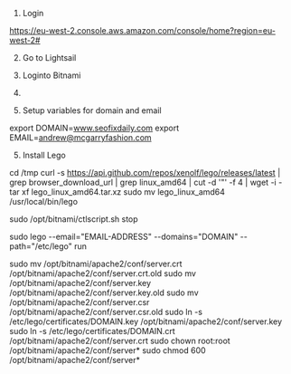 
1. Login

https://eu-west-2.console.aws.amazon.com/console/home?region=eu-west-2#

2. Go to Lightsail



3. Loginto Bitnami


4. 

5. Setup variables for domain and email

export DOMAIN=www.seofixdaily.com
export EMAIL=andrew@mcgarryfashion.com

5. Install Lego



cd /tmp
curl -s https://api.github.com/repos/xenolf/lego/releases/latest | grep browser_download_url | grep linux_amd64 | cut -d '"' -f 4 | wget -i -
tar xf lego_linux_amd64.tar.xz
sudo mv lego_linux_amd64 /usr/local/bin/lego



sudo /opt/bitnami/ctlscript.sh stop

sudo lego --email="EMAIL-ADDRESS" --domains="DOMAIN" --path="/etc/lego" run


sudo mv /opt/bitnami/apache2/conf/server.crt /opt/bitnami/apache2/conf/server.crt.old
sudo mv /opt/bitnami/apache2/conf/server.key /opt/bitnami/apache2/conf/server.key.old
sudo mv /opt/bitnami/apache2/conf/server.csr /opt/bitnami/apache2/conf/server.csr.old
sudo ln -s /etc/lego/certificates/DOMAIN.key /opt/bitnami/apache2/conf/server.key
sudo ln -s /etc/lego/certificates/DOMAIN.crt /opt/bitnami/apache2/conf/server.crt
sudo chown root:root /opt/bitnami/apache2/conf/server*
sudo chmod 600 /opt/bitnami/apache2/conf/server*
